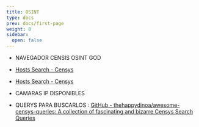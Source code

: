 ```yaml
---
title: OSINT
type: docs
prev: docs/first-page
weight: 8
sidebar:
  open: false
---
```


- NAVEGADOR CENSIS OSINT GOD

- [Hosts Search - Censys](https://search.censys.io/search?resource=hosts&virtual_hosts=EXCLUDE&q=%28services.tls.certificates.leaf_data.subject.common_name%3A+%22Prismview%22+or+services.http.response.headers.server%3A+%22Prismview+Player%22%29+and+services.software.product%3D%60Camera%60)

- [Hosts Search - Censys](https://search.censys.io/search?resource=hosts&virtual_hosts=EXCLUDE&q=%28services.tls.certificates.leaf_data.subject.common_name%3A+%22Prismview%22+or+services.http.response.headers.server%3A+%22Prismview+Player%22%29+and+services.software.product%3D%60IP+Camera%60)

- CAMARAS IP DISPONIBLES

- QUERYS PARA BUSCARLOS : [GitHub - thehappydinoa/awesome-censys-queries: A collection of fascinating and bizarre Censys Search Queries](https://github.com/thehappydinoa/awesome-censys-queries)
